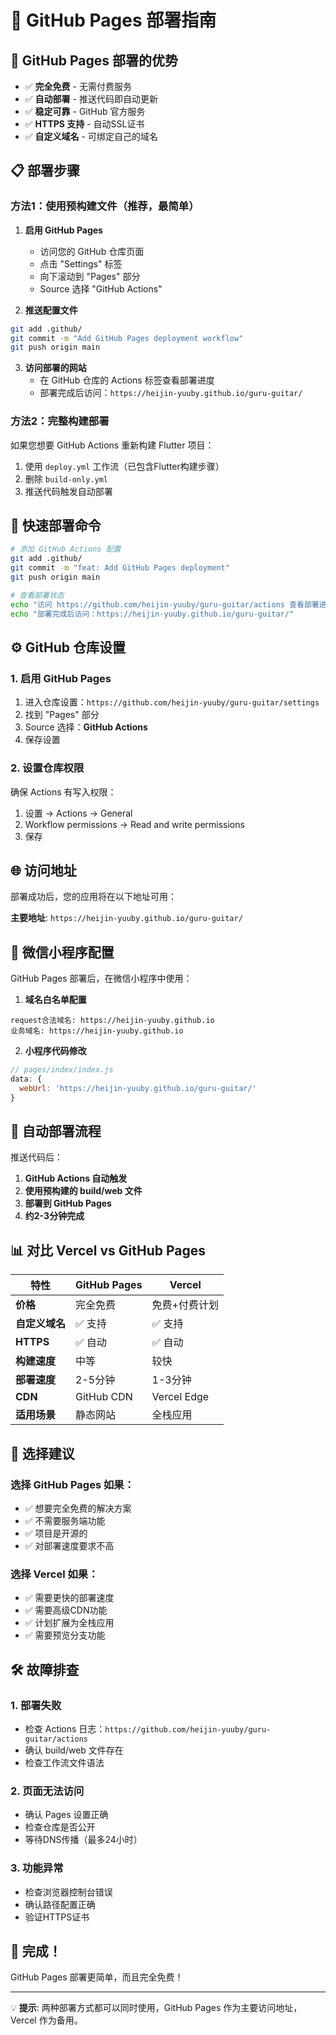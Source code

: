 # 🚀 GitHub Pages 部署指南

## 🎯 GitHub Pages 部署的优势

- ✅ **完全免费** - 无需付费服务
- ✅ **自动部署** - 推送代码即自动更新
- ✅ **稳定可靠** - GitHub 官方服务
- ✅ **HTTPS 支持** - 自动SSL证书
- ✅ **自定义域名** - 可绑定自己的域名

## 📋 部署步骤

### 方法1：使用预构建文件（推荐，最简单）

1. **启用 GitHub Pages**
   - 访问您的 GitHub 仓库页面
   - 点击 "Settings" 标签
   - 向下滚动到 "Pages" 部分
   - Source 选择 "GitHub Actions"

2. **推送配置文件**
```bash
git add .github/
git commit -m "Add GitHub Pages deployment workflow"
git push origin main
```

3. **访问部署的网站**
   - 在 GitHub 仓库的 Actions 标签查看部署进度
   - 部署完成后访问：`https://heijin-yuuby.github.io/guru-guitar/`

### 方法2：完整构建部署

如果您想要 GitHub Actions 重新构建 Flutter 项目：

1. 使用 `deploy.yml` 工作流（已包含Flutter构建步骤）
2. 删除 `build-only.yml`
3. 推送代码触发自动部署

## 🔧 快速部署命令

```bash
# 添加 GitHub Actions 配置
git add .github/
git commit -m "feat: Add GitHub Pages deployment"
git push origin main

# 查看部署状态
echo "访问 https://github.com/heijin-yuuby/guru-guitar/actions 查看部署进度"
echo "部署完成后访问：https://heijin-yuuby.github.io/guru-guitar/"
```

## ⚙️ GitHub 仓库设置

### 1. 启用 GitHub Pages
1. 进入仓库设置：`https://github.com/heijin-yuuby/guru-guitar/settings`
2. 找到 "Pages" 部分
3. Source 选择：**GitHub Actions**
4. 保存设置

### 2. 设置仓库权限
确保 Actions 有写入权限：
1. 设置 → Actions → General
2. Workflow permissions → Read and write permissions
3. 保存

## 🌐 访问地址

部署成功后，您的应用将在以下地址可用：

**主要地址**: `https://heijin-yuuby.github.io/guru-guitar/`

## 📱 微信小程序配置

GitHub Pages 部署后，在微信小程序中使用：

1. **域名白名单配置**
```
request合法域名: https://heijin-yuuby.github.io
业务域名: https://heijin-yuuby.github.io
```

2. **小程序代码修改**
```javascript
// pages/index/index.js
data: {
  webUrl: 'https://heijin-yuuby.github.io/guru-guitar/'
}
```

## 🔄 自动部署流程

推送代码后：
1. **GitHub Actions 自动触发**
2. **使用预构建的 build/web 文件**
3. **部署到 GitHub Pages**
4. **约2-3分钟完成**

## 📊 对比 Vercel vs GitHub Pages

| 特性 | GitHub Pages | Vercel |
|------|-------------|---------|
| **价格** | 完全免费 | 免费+付费计划 |
| **自定义域名** | ✅ 支持 | ✅ 支持 |
| **HTTPS** | ✅ 自动 | ✅ 自动 |
| **构建速度** | 中等 | 较快 |
| **部署速度** | 2-5分钟 | 1-3分钟 |
| **CDN** | GitHub CDN | Vercel Edge |
| **适用场景** | 静态网站 | 全栈应用 |

## 🎯 选择建议

### 选择 GitHub Pages 如果：
- ✅ 想要完全免费的解决方案
- ✅ 不需要服务端功能
- ✅ 项目是开源的
- ✅ 对部署速度要求不高

### 选择 Vercel 如果：
- ✅ 需要更快的部署速度
- ✅ 需要高级CDN功能
- ✅ 计划扩展为全栈应用
- ✅ 需要预览分支功能

## 🛠 故障排查

### 1. 部署失败
- 检查 Actions 日志：`https://github.com/heijin-yuuby/guru-guitar/actions`
- 确认 build/web 文件存在
- 检查工作流文件语法

### 2. 页面无法访问
- 确认 Pages 设置正确
- 检查仓库是否公开
- 等待DNS传播（最多24小时）

### 3. 功能异常
- 检查浏览器控制台错误
- 确认路径配置正确
- 验证HTTPS证书

## 🎸 完成！

GitHub Pages 部署更简单，而且完全免费！

---

💡 **提示**: 两种部署方式都可以同时使用，GitHub Pages 作为主要访问地址，Vercel 作为备用。

